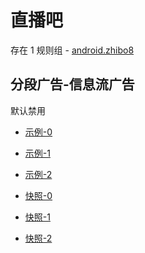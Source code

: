 # 直播吧

存在 1 规则组 - [android.zhibo8](/src/apps/android.zhibo8.ts)

## 分段广告-信息流广告

默认禁用

- [示例-0](https://m.gkd.li/110102406/ad5d8171-39fe-43ed-b1ff-db07cbe904c5)
- [示例-1](https://m.gkd.li/110102406/a2811e16-e0cb-4eb4-b384-12f70401648b)
- [示例-2](https://m.gkd.li/110102406/c6d03652-9845-47e3-a24e-0b6529cbf970)

- [快照-0](https://i.gkd.li/import/12841134)
- [快照-1](https://i.gkd.li/import/12841135)
- [快照-2](https://i.gkd.li/import/13786148)

